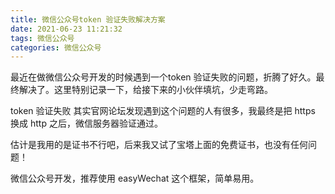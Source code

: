 ```yaml
---
title: 微信公众号token 验证失败解决方案
date: 2021-06-23 11:21:32
tags: 微信公众号
categories: 微信公众号
---
```


最近在做微信公众号开发的时候遇到一个token 验证失败的问题，折腾了好久。最终解决了。这里特别记录一下，给接下来的小伙伴填坑，少走弯路。

<!-- more -->
token 验证失败 其实官网论坛发现遇到这个问题的人有很多，我最终是把 https 换成 http 之后，微信服务器验证通过。


估计是我用的是证书不行吧，后来我又试了宝塔上面的免费证书，也没有任何问题！

微信公众号开发，推荐使用 easyWechat 这个框架，简单易用。



